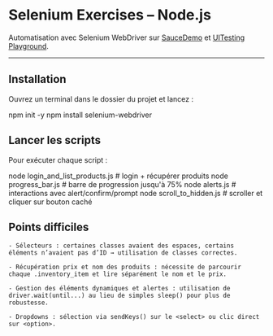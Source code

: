 # Selenium Exercises – Node.js

Automatisation avec Selenium WebDriver sur [SauceDemo](https://www.saucedemo.com) et [UITesting Playground](https://www.uitestingplayground.com).

---

## Installation

Ouvrez un terminal dans le dossier du projet et lancez :

npm init -y
npm install selenium-webdriver


## Lancer les scripts

Pour exécuter chaque script :

node login_and_list_products.js   # login + récupérer produits
node progress_bar.js              # barre de progression jusqu'à 75%
node alerts.js                     # interactions avec alert/confirm/prompt
node scroll_to_hidden.js           # scroller et cliquer sur bouton caché

## Points difficiles 

    - Sélecteurs : certaines classes avaient des espaces, certains éléments n’avaient pas d’ID → utilisation de classes correctes.

    - Récupération prix et nom des produits : nécessite de parcourir chaque .inventory_item et lire séparément le nom et le prix.

    - Gestion des éléments dynamiques et alertes : utilisation de driver.wait(until...) au lieu de simples sleep() pour plus de robustesse.

    - Dropdowns : sélection via sendKeys() sur le <select> ou clic direct sur <option>.

